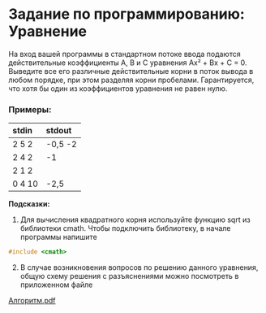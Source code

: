 # Задание по программированию: Уравнение

На вход вашей программы в стандартном потоке ввода подаются действительные коэффициенты A, B и C уравнения Ax² + Bx + C = 0. Выведите все его различные действительные корни в поток вывода в любом порядке, при этом разделяя корни пробелами. Гарантируется, что хотя бы один из коэффициентов уравнения не равен нулю.

### Примеры:

| stdin  | stdout  |
| :----- | :------ |
| 2 5 2  | -0,5 -2 |
| 2 4 2  | -1      |
| 2 1 2  |         |
| 0 4 10 | -2,5    |

**Подсказки:**

1. Для вычисления квадратного корня используйте функцию sqrt из библиотеки cmath. Чтобы подключить библиотеку, в начале программы напишите

```C++
#include <cmath>
```

2. В случае возникновения вопросов по решению данного уравнения, общую схему решения с разъяснениями можно посмотреть в приложенном файле

[Алгоритм.pdf](<Алгоритм.pdf>)
